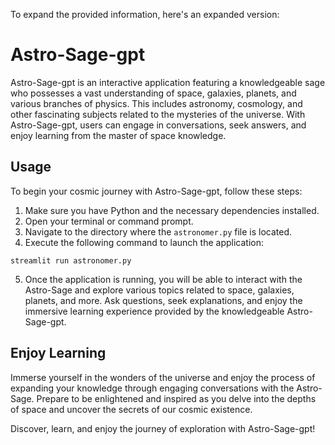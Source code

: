 To expand the provided information, here's an expanded version:

# Astro-Sage-gpt

Astro-Sage-gpt is an interactive application featuring a knowledgeable sage who possesses a vast understanding of space, galaxies, planets, and various branches of physics. This includes astronomy, cosmology, and other fascinating subjects related to the mysteries of the universe. With Astro-Sage-gpt, users can engage in conversations, seek answers, and enjoy learning from the master of space knowledge.

## Usage

To begin your cosmic journey with Astro-Sage-gpt, follow these steps:

1. Make sure you have Python and the necessary dependencies installed.
2. Open your terminal or command prompt.
3. Navigate to the directory where the `astronomer.py` file is located.
4. Execute the following command to launch the application:

```
streamlit run astronomer.py
```

5. Once the application is running, you will be able to interact with the Astro-Sage and explore various topics related to space, galaxies, planets, and more. Ask questions, seek explanations, and enjoy the immersive learning experience provided by the knowledgeable Astro-Sage-gpt.

## Enjoy Learning

Immerse yourself in the wonders of the universe and enjoy the process of expanding your knowledge through engaging conversations with the Astro-Sage. Prepare to be enlightened and inspired as you delve into the depths of space and uncover the secrets of our cosmic existence.

Discover, learn, and enjoy the journey of exploration with Astro-Sage-gpt!
